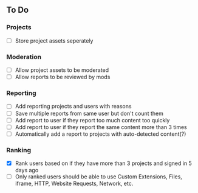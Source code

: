 ## To Do

### Projects
- [ ] Store project assets seperately

### Moderation
- [ ] Allow project assets to be moderated
- [ ] Allow reports to be reviewed by mods

### Reporting
- [ ] Add reporting projects and users with reasons
- [ ] Save multiple reports from same user but don't count them
- [ ] Add report to user if they report too much content too quickly
- [ ] Add report to user if they report the same content more than 3 times
- [ ] Automatically add a report to projects with auto-detected content(?)

### Ranking
- [x] Rank users based on if they have more than 3 projects and signed in 5 days ago
- [ ] Only ranked users should be able to use Custom Extensions, Files, iframe, HTTP, Website Requests, Network, etc.